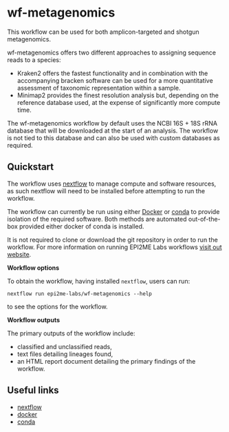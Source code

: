 # wf-metagenomics

This workflow can be used for both amplicon-targeted and shotgun metagenomics.

wf-metagenomics offers two different approaches to assigning sequence reads to a species:

- Kraken2 offers the fastest functionality and in combination with the accompanying bracken software can be used for a more quantitative assessment of taxonomic representation within a sample.
- Minimap2 provides the finest resolution analysis but, depending on the reference database used, at the expense of significantly more compute time.

The wf-metagenomics workflow by default uses the NCBI 16S + 18S rRNA database that will be downloaded at the start of an analysis. The workflow is not tied to this database and can also be used with custom databases as required.

## Quickstart

The workflow uses [nextflow](https://www.nextflow.io/) to manage compute and 
software resources, as such nextflow will need to be installed before attempting
to run the workflow.

The workflow can currently be run using either
[Docker](https://www.docker.com/products/docker-desktop) or
[conda](https://docs.conda.io/en/latest/miniconda.html) to provide isolation of
the required software. Both methods are automated out-of-the-box provided
either docker of conda is installed.

It is not required to clone or download the git repository in order to run the workflow.
For more information on running EPI2ME Labs workflows [visit out website](https://labs.epi2me.io/wfindex).

**Workflow options**

To obtain the workflow, having installed `nextflow`, users can run:

```
nextflow run epi2me-labs/wf-metagenomics --help
```

to see the options for the workflow.

**Workflow outputs**

The primary outputs of the workflow include:

* classified and unclassified reads,
* text files detailing lineages found,
* an HTML report document detailing the primary findings of the workflow.


## Useful links

* [nextflow](https://www.nextflow.io/)
* [docker](https://www.docker.com/products/docker-desktop)
* [conda](https://docs.conda.io/en/latest/miniconda.html)